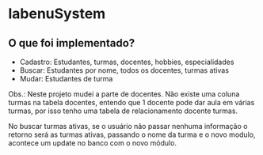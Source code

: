 # labenuSystem

## O que foi implementado?

- Cadastro: Estudantes, turmas, docentes, hobbies, especialidades
- Buscar: Estudantes por nome, todos os docentes, turmas ativas
- Mudar: Estudantes de turma

Obs.: Neste projeto mudei a parte de docentes. Não existe uma coluna turmas na tabela docentes, entendo que 1 docente pode dar aula em várias turmas, por isso tenho uma tabela de relacionamento docente turmas. 

No buscar turmas ativas, se o usuário não passar nenhuma informação o retorno será as turmas ativas, passando o nome da turma e o novo modulo, acontece um update no banco com o novo módulo.
